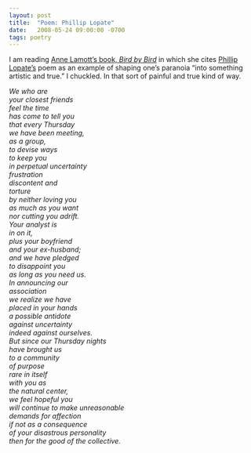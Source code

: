 ```yaml
---
layout: post
title:  "Poem: Phillip Lopate"
date:   2008-05-24 09:00:00 -0700
tags: poetry
---
```

<p>I am reading <a href="http://www.powells.com/biblio/17-9780385480017-1" target="_blank">Anne Lamott’s book, <em>Bird by Bird</em></a> in which she cites <a href="http://www.philliplopate.com/" target="_blank" >Phillip Lopate’s</a> poem as an example of shaping one’s paranoia “into something artistic and true.”  I chuckled.  In that sort of painful and true kind of way.</p>
<p><em>We who are<br />
your closest friends<br />
feel the time<br />
has come to tell you<br />
that every Thursday<br />
we have been meeting,<br />
as a group,<br />
to devise ways<br />
to keep you<br />
in perpetual uncertainty<br />
frustration<br />
discontent and<br />
torture<br />
by neither loving you<br />
as much as you want<br />
nor cutting you adrift.<br />
Your analyst is<br />
in on it,<br />
plus your boyfriend<br />
and your ex-husband;<br />
and we have pledged<br />
to disappoint you<br />
as long as you need us.<br />
In announcing our<br />association<br />
we realize we have<br />
placed in your hands<br />
a possible antidote<br />
against uncertainty<br />
indeed against ourselves.<br />
But since our Thursday nights<br />
have brought us <br />
to a community<br />
of purpose<br />
rare in itself<br />
with you as<br />
the natural center,<br />
we feel hopeful you<br />
will continue to make unreasonable<br />
demands for affection<br />
if not as a consequence<br />
of your disastrous personality<br />
then for the good of the collective.</em></p>
